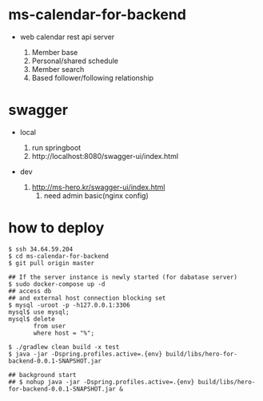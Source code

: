 # ms-calendar-for-backend

- web calendar rest api server

  1. Member base
  2. Personal/shared schedule
  3. Member search
  4. Based follower/following relationship

# swagger

- local 

  1. run springboot
  2. http://localhost:8080/swagger-ui/index.html

- dev
  
   1. http://ms-hero.kr/swagger-ui/index.html
      1. need admin basic(nginx config)

# how to deploy

```
$ ssh 34.64.59.204
$ cd ms-calendar-for-backend
$ git pull origin master

## If the server instance is newly started (for dabatase server)
$ sudo docker-compose up -d 
## access db
## and external host connection blocking set
$ mysql -uroot -p -h127.0.0.1:3306
mysql$ use mysql;
mysql$ delete
       from user
       where host = "%";

$ ./gradlew clean build -x test
$ java -jar -Dspring.profiles.active=.{env} build/libs/hero-for-backend-0.0.1-SNAPSHOT.jar 

## background start 
## $ nohup java -jar -Dspring.profiles.active=.{env} build/libs/hero-for-backend-0.0.1-SNAPSHOT.jar &
```
